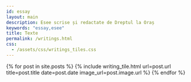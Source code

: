 ```yaml
---
id: essay
layout: main
description: Esee scrise și redactate de Dreptul la Oraș
keywords: "essay,esee"
title: Texte
permalink: /writings.html
css:
  - /assets/css/writings_tiles.css
---
```

<div class="writings">
    <div class="writings-wrap">
        <div class="writings-columns">
            {% for post in site.posts %}
               {% include writing_tile.html
                    url=post.url
                    title=post.title
                    date=post.date
                    image_url=post.image.url
               %}
            {% endfor %}
        </div>
	</div>
</div>